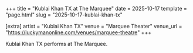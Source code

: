 +++
title = "Kublai Khan TX at The Marquee"
date = 2025-10-17
template = "page.html"
slug = "2025-10-17-kublai-khan-tx"

[extra]
artist = "Kublai Khan TX"
venue = "Marquee Theater"
venue_url = "https://luckymanonline.com/venues/marquee-theatre"
+++

Kublai Khan TX performs at The Marquee.
